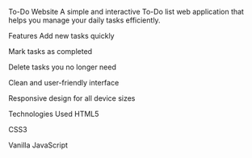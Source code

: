 To-Do Website
A simple and interactive To-Do list web application that helps you manage your daily tasks efficiently.

Features
Add new tasks quickly

Mark tasks as completed

Delete tasks you no longer need

Clean and user-friendly interface

Responsive design for all device sizes

Technologies Used
HTML5

CSS3

Vanilla JavaScript

